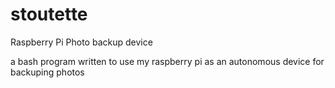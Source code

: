stoutette
=========

Raspberry Pi Photo backup device

a bash program written to use my raspberry pi as an autonomous device for backuping photos
